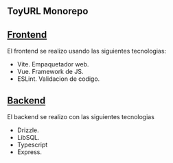 ## ToyURL Monorepo

## [Frontend](https://github.com/boxxhi/toyURL-frontend)

El frontend se realizo usando las siguientes tecnologias:

- Vite. Empaquetador web.
- Vue. Framework de JS.
- ESLint. Validacion de codigo.

## [Backend](https://github.com/boxxhi/toyURL-backend)

El backend se realizo con las siguientes tecnologias

- Drizzle.
- LibSQL.
- Typescript
- Express.
